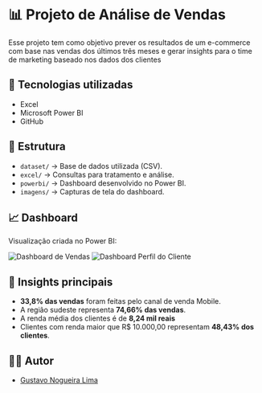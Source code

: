 # 📊 Projeto de Análise de Vendas

Esse projeto tem como objetivo prever os resultados de um e-commerce com base nas vendas dos últimos três meses e gerar insights para o time de marketing baseado nos dados dos clientes

## 🚀 Tecnologias utilizadas
- Excel
- Microsoft Power BI
- GitHub

## 📂 Estrutura
- `dataset/` → Base de dados utilizada (CSV).
- `excel/` → Consultas para tratamento e análise.
- `powerbi/` → Dashboard desenvolvido no Power BI.
- `imagens/` → Capturas de tela do dashboard.

## 📈 Dashboard
Visualização criada no Power BI:

![Dashboard de Vendas](https://github.com/user-attachments/assets/42048626-e7ad-47d6-a10c-21583b6ea81b)
![Dashboard Perfil do Cliente](https://github.com/user-attachments/assets/747e77ca-7609-4d36-84b8-c2cbff894f2d)





## 🔎 Insights principais
- **33,8% das vendas** foram feitas pelo canal de venda Mobile.
- A região sudeste representa **74,66% das vendas**.
- A renda média dos clientes é de **8,24 mil reais**
- Clientes com renda maior que R$ 10.000,00 representam **48,43% dos clientes**.

## 👨‍💻 Autor
- [Gustavo Nogueira Lima](https://br.linkedin.com/in/gustavo-nogueira-lima)  
